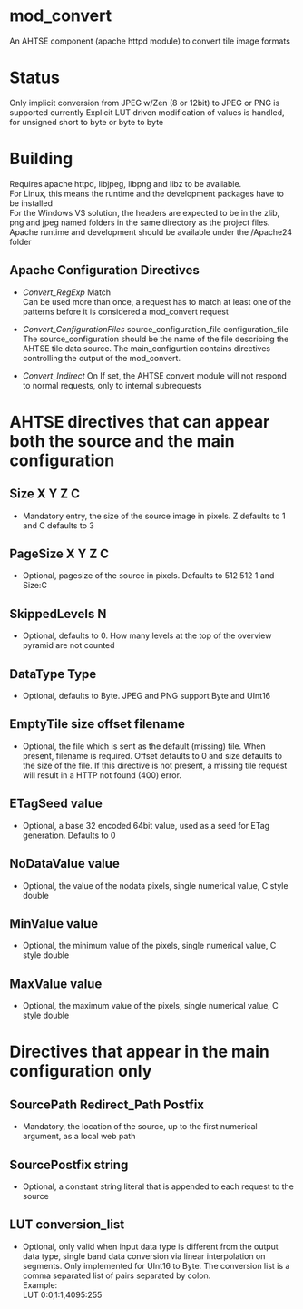 # mod_convert

An AHTSE component (apache httpd module) to convert tile image formats

# Status

Only implicit conversion from JPEG w/Zen (8 or 12bit) to JPEG or PNG is supported currently
Explicit LUT driven modification of values is handled, for unsigned short to byte or byte to byte

# Building

Requires apache httpd, libjpeg, libpng and libz to be available.  
For Linux, this means the runtime and the development packages have to be installed  
For the Windows VS solution, the headers are expected to be in the zlib, png and jpeg named folders in the same directory as the project files.  Apache runtime and development should be available under the /Apache24 folder

## Apache Configuration Directives  

* *Convert_RegExp* Match  
Can be used more than once, a request has to match at least one of the patterns before it is considered a mod_convert request

* *Convert_ConfigurationFiles* source_configuration_file configuration_file
The source_configuration should be the name of the file describing the AHTSE tile data source.  The main_configurtion contains directives controlling the output of the mod_convert.

* *Convert_Indirect* On
If set, the AHTSE convert module will not respond to normal requests, only to internal subrequests


# AHTSE directives that can appear both the source and the main configuration

## Size X Y Z C
- Mandatory entry, the size of the source image in pixels.  Z defaults to 1 and C defaults to 3

## PageSize X Y Z C
- Optional, pagesize of the source in pixels.  Defaults to 512 512 1 and Size:C

## SkippedLevels N
- Optional, defaults to 0.  How many levels at the top of the overview pyramid are not counted

## DataType Type
- Optional, defaults to Byte.  JPEG and PNG support Byte and UInt16

## EmptyTile size offset filename
- Optional, the file which is sent as the default (missing) tile.  When present, filename is required.  Offset defaults to 0 and size defaults to the size of the file.
If this directive is not present, a missing tile request will result in a HTTP not found (400) error.

## ETagSeed value
- Optional, a base 32 encoded 64bit value, used as a seed for ETag generation.  Defaults to 0

## NoDataValue value
- Optional, the value of the nodata pixels, single numerical value, C style double

## MinValue value
- Optional, the minimum value of the pixels, single numerical value, C style double

## MaxValue value
- Optional, the maximum value of the pixels, single numerical value, C style double

# Directives that appear in the main configuration only

## SourcePath Redirect_Path Postfix
- Mandatory, the location of the source, up to the first numerical argument, as a local web path

## SourcePostfix string
- Optional, a constant string literal that is appended to each request to the source

## LUT conversion_list
- Optional, only valid when input data type is different from the output data type, single band data conversion via linear interpolation on segments.
Only implemented for UInt16 to Byte.
The conversion list is a comma separated list of pairs separated by colon.  
Example:  
LUT 0:0,1:1,4095:255
